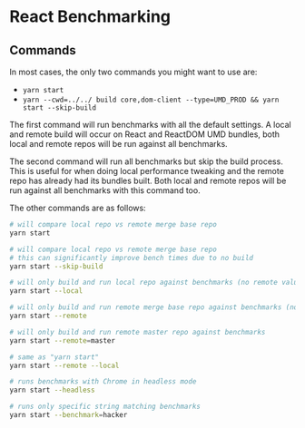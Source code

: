 # React Benchmarking

## Commands

In most cases, the only two commands you might want to use are:

- `yarn start`
- `yarn --cwd=../../ build core,dom-client --type=UMD_PROD && yarn start --skip-build`

The first command will run benchmarks with all the default settings. A local and remote build will occur on React and ReactDOM UMD bundles, both local and remote repos will be run against all benchmarks.

The second command will run all benchmarks but skip the build process. This is useful for when doing local performance tweaking and the remote repo has already had its bundles built. Both local and remote repos will be run against all benchmarks with this command too.

The other commands are as follows:

```bash
# will compare local repo vs remote merge base repo
yarn start

# will compare local repo vs remote merge base repo
# this can significantly improve bench times due to no build
yarn start --skip-build

# will only build and run local repo against benchmarks (no remote values will be shown)
yarn start --local

# will only build and run remote merge base repo against benchmarks (no local values will be shown)
yarn start --remote

# will only build and run remote master repo against benchmarks
yarn start --remote=master

# same as "yarn start"
yarn start --remote --local

# runs benchmarks with Chrome in headless mode
yarn start --headless

# runs only specific string matching benchmarks
yarn start --benchmark=hacker
```
